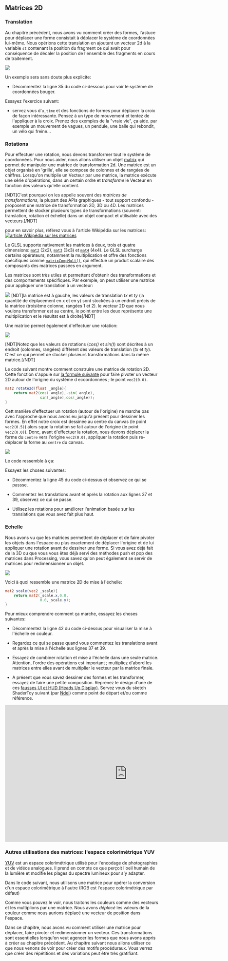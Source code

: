 ## Matrices 2D

<canvas id="custom" class="canvas" data-fragment-url="matrix.frag"  width="700px" height="200px"></canvas>

### Translation

Au chapitre précédent, nous avons vu comment créer des formes, l'astuce pour déplacer une forme consistait à déplacer le système de coordonnées lui-même.
Nous opérions cette translation en ajoutant un vecteur 2d à la variable ```st``` contenant la position du fragment ce qui avait pour conséquence de décaler la position de l'ensemble des fragments en cours de traitement.

![](translate.jpg)

Un exemple sera sans doute plus explicite:

* Décommentez la ligne 35 du code ci-dessous pour voir le système de coordonnées bouger.

<div class="codeAndCanvas" data="cross-translate.frag"></div>

Essayez l'exercice suivant:

* servez vous d'```u_time``` et des fonctions de formes pour déplacer la croix de façon intéressante.
Pensez à un type de mouvement et tentez de l'appliquer à la croix. Prenez des exemples de la "vraie vie", ça aide. par exemple un mouvement de vagues, un pendule, une balle qui rebondit, un vélo qui freine...

### Rotations

Pour effectuer une rotation, nous devons transformer tout le système de coordonnées.
Pour nous aider, nous allons utiliser un objet [matrix](http://en.wikipedia.org/wiki/Matrix_%28mathematics%29) qui permet de manipuler une matrice de transformation 2d.
Une matrice est un objet organisé en 'grille', elle se compose de colonnes et de rangées de chiffres.
Lorsqu'on multiplie un Vecteur par une matrice, la matrice exécute une série d'opérations, dans un certain ordre et *transforme* le Vecteur en fonction des valeurs qu'elle contient.

[NDT]C'est pourquoi on les appelle souvent des *matrices de transformations*, la plupart des APIs graphiques - tout support confondu - proposent une matrice de transformation 2D, 3D ou 4D.
 Les matrices permettent de stocker plusieurs types de transformations (souvent: translation, rotation et échelle) dans un objet compact et utilisable avec des vecteurs.[/NDT]

pour en savoir plus, référez vous à l'article Wikipédia sur les matrices: [![article Wikipédia sur les matrices](matrixes.png)](https://fr.wikipedia.org/wiki/Matrice_(math%C3%A9matiques))

Le GLSL supporte nativement les matrices à deux, trois et quatre dimensions: [```mat2```](../glossary/?search=mat2) (2x2), [```mat3```](../glossary/?search=mat3) (3x3) et [```mat4```](../glossary/?search=mat4) (4x4).
Le GLSL surcharge certains opérateurs, notamment la multiplication et offre des fonctions spécifiques comme [```matrixCompMult()```](../glossary/?search=matrixCompMult), qui effectue un produit scalaire des composants des matrices passées en argument.

Les matrices sont très utiles et permettent d'obtenir des transformations et des comportements spécifiques.
Par exemple, on peut utiliser une matrice pour appliquer une translation à un vecteur:

![](3dtransmat.png)
[NDT]la matrice est à gauche, les valeurs de translation *tx* et *ty* (la quantité de déplacement en x et en y) sont stockées à un endroit précis de la matrice (troisième colonne, rangées 1 et 2). le vecteur 2D que nous voulons transformer est au centre, le point entre les deux représente une multiplication et le résultat est à droite[/NDT]

Une matrice permet également d'effectuer une rotation:

![](rotmat.png)

[NDT]Notez que les valeurs de rotations (*cos()* et *sin()*) sont décrites à un endroit (colonnes, rangées) différent des valeurs de translation (*tx* et *ty*).
C'est ce qui permet de stocker plusieurs transformations dans la même matrice.[/NDT]

Le code suivant montre comment construire une matrice de rotation 2D.
Cette fonction s'appuie sur [la formule suivante](https://fr.wikipedia.org/wiki/Matrice_de_rotation) pour faire pivoter un vecteur 2D autour de l'origine du système d ecoordonnées ; le point ```vec2(0.0)```.

```glsl
mat2 rotate2d(float _angle){
    return mat2(cos(_angle),-sin(_angle),
                sin(_angle),cos(_angle));
}
```

Cett manière d'effectuer un rotation (autour de l'origine) ne marche pas avec l'approche que nous avons eu jusqu'à présent pour dessiner les formes.
En effet notre croix est dessinée au centre du canvas (le point ```vec2(0.5)```) alors sque la rotation se fait autour de l'origine (le point ```vec2(0.0)```).
 Donc, avant d'effectuer la rotation, nous devons déplacer la forme du `centre` vers l'origine ```vec2(0.0)```, appliquer la rotation puis re-déplacer la forme au `centre` du canvas.

![](rotate.jpg)

Le code ressemble à ça:

<div class="codeAndCanvas" data="cross-rotate.frag"></div>

Essayez les choses suivantes:

* Décommentez la ligne 45 du code ci-dessus et observez ce qui se passse.

* Commentez les translations avant et après la rotation aux lignes 37 et 39, observez ce qui se passe.

* Utilisez les rotations pour améliorer l'animation basée sur les translations que vous avez fait plus haut.

### Echelle

Nous avons vu que les matrices permettent de déplacer et de faire pivoter les objets dans l'espace ou plus exactement de déplacer l'origine et de lui appliquer une rotation avant de dessiner une forme.
Si vous avez déjà fait de la 3D ou que vous vous êtes déjà servi des méthodes push et pop des matrices dans Processing, vous savez qu'on peut également se servir de matrices pour redimensionner un objet.

![](scale.png)

Voici à quoi ressemble une matrice 2D de mise à l'échelle:

```glsl
mat2 scale(vec2 _scale){
    return mat2(_scale.x,0.0,
                0.0,_scale.y);
}
```

<div class="codeAndCanvas" data="cross-scale.frag"></div>

Pour mieux comprendre comment ça marche, essayez les choses suivantes:

* Décommentez la ligne 42 du code ci-dessus pour visualiser la mise à l'échelle en couleur.

* Regardez ce qui se passe quand vous commentez les translations avant et après la mise à l'échelle aux lignes 37 et 39.

* Essayez de combiner rotation et mise à l'échelle dans une seule matrice. Attention, l'ordre des opérations est important ; multipliez d'abord les matrices entre elles avant de multiplier le vecteur par la matrice finale.

* A présent que vous savez dessiner des formes et les transformer, essayez de faire une petite composition.
Reprenez le design d'une de ces [fausses UI et HUD (Heads Up Display)](https://www.pinterest.com/patriciogonzv/huds/).
Servez vous du sketch ShaderToy suivant (par [Ndel](https://www.shadertoy.com/user/ndel)) comme point de départ et/ou comme référence.

<iframe width="800" height="450" frameborder="0" src="https://www.shadertoy.com/embed/4s2SRt?gui=true&t=10&paused=true" allowfullscreen></iframe>

### Autres utilisations des matrices: l'espace colorimétrique YUV

[YUV](https://fr.wikipedia.org/wiki/YUV) est un espace colorimétrique utilisé pour l'encodage de photographies et de vidéos analogues.
Il prend en compte ce que perçoit l'oeil humain de la lumière et modifie les plages du spectre lumineux pour s'y adapter.

Dans le code suivant, nous utilisons une matrice pour opérer la conversion d'un espace colorimétrique à l'autre (RGB est l'espace colorimétrique par défaut)

<div class="codeAndCanvas" data="yuv.frag"></div>

Comme vous pouvez le voir, nous traitons les couleurs comme des vecteurs et les multiplions par une matrice.
Nous avons *déplacé* les valeurs de la couleur comme nous aurions déplacé une vecteur de position dans l'espace.

Dans ce chapitre, nous avons vu comment utiliser une matrice pour déplacer, faire pivoter et redimensionner un vecteur.
Ces transformations sont essentielles lorsqu'on veut agencer les formes que nous avons appris à créer au chapitre précédent.
Au chapitre suivant nous allons utiliser ce que nous venons de voir pour créer des motifs procéduraux.
Vous verrez que créer des répétitions et des variations peut être très gratifiant.
